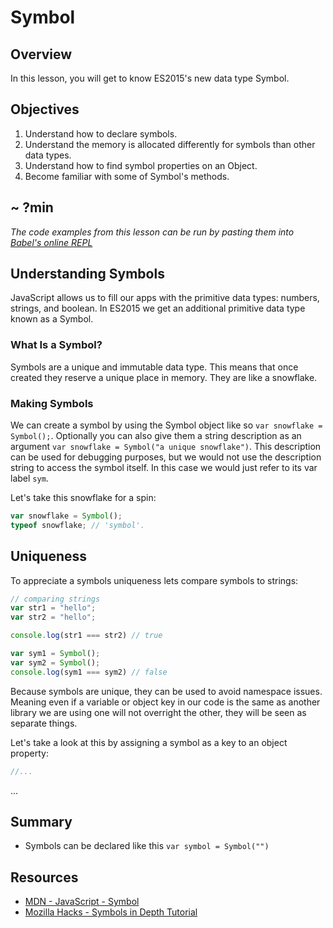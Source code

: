 # Symbol

## Overview

In this lesson, you will get to know ES2015's new data type Symbol.

## Objectives

1. Understand how to declare symbols.
2. Understand the memory is allocated differently for symbols than other data types.
3. Understand how to find symbol properties on an Object.
4. Become familiar with some of Symbol's methods.

## ~ ?min

<!-- iframe of video lecture goes here -->

*The code examples from this lesson can be run by pasting them into [Babel's online REPL](https://babeljs.io/repl/)*

## Understanding Symbols

JavaScript allows us to fill our apps with the primitive data types: numbers, strings, and boolean. In ES2015 we get an additional primitive data type known as a Symbol.

### What Is a Symbol?

Symbols are a unique and immutable data type. This means that once created they reserve a unique place in memory. They are like a snowflake.

### Making Symbols

We can create a symbol by using the Symbol object like so `var snowflake = Symbol();`. Optionally you can also give them a string description as an argument `var snowflake = Symbol("a unique snowflake")`. This description can be used for debugging purposes, but we would not use the description string to access the symbol itself. In this case we would just refer to its var label `sym`.

Let's take this snowflake for a spin:  
```javascript
var snowflake = Symbol();
typeof snowflake; // 'symbol'.
``` 

## Uniqueness

To appreciate a symbols uniqueness lets compare symbols to strings:  
```javascript
// comparing strings
var str1 = "hello";
var str2 = "hello";

console.log(str1 === str2) // true

var sym1 = Symbol();
var sym2 = Symbol();
console.log(sym1 === sym2) // false
```  
Because symbols are unique, they can be used to avoid namespace issues. Meaning even if a variable or object key in our code is the same as another library we are using one will not overright the other, they will be seen as separate things.

Let's take a look at this by assigning a symbol as a key to an object property:
```javascript
//...
```
...

### 


## Summary

- Symbols can be declared like this `var symbol = Symbol("")`

## Resources

- [MDN - JavaScript - Symbol](https://developer.mozilla.org/en-US/docs/Web/JavaScript/Reference/Global_Objects/Symbol)
- [Mozilla Hacks - Symbols in Depth Tutorial](https://hacks.mozilla.org/2015/06/es6-in-depth-symbols/)